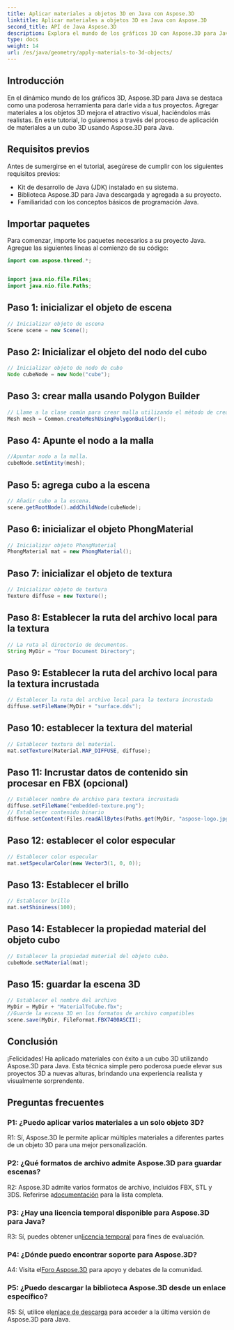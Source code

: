 ```yaml
---
title: Aplicar materiales a objetos 3D en Java con Aspose.3D
linktitle: Aplicar materiales a objetos 3D en Java con Aspose.3D
second_title: API de Java Aspose.3D
description: Explora el mundo de los gráficos 3D con Aspose.3D para Java. Aprenda a aplicar materiales a objetos 3D sin problemas. Mejore sus proyectos con imágenes realistas.
type: docs
weight: 14
url: /es/java/geometry/apply-materials-to-3d-objects/
---
```

## Introducción

En el dinámico mundo de los gráficos 3D, Aspose.3D para Java se destaca como una poderosa herramienta para darle vida a tus proyectos. Agregar materiales a los objetos 3D mejora el atractivo visual, haciéndolos más realistas. En este tutorial, lo guiaremos a través del proceso de aplicación de materiales a un cubo 3D usando Aspose.3D para Java.

## Requisitos previos

Antes de sumergirse en el tutorial, asegúrese de cumplir con los siguientes requisitos previos:

- Kit de desarrollo de Java (JDK) instalado en su sistema.
- Biblioteca Aspose.3D para Java descargada y agregada a su proyecto.
- Familiaridad con los conceptos básicos de programación Java.

## Importar paquetes

Para comenzar, importe los paquetes necesarios a su proyecto Java. Agregue las siguientes líneas al comienzo de su código:

```java
import com.aspose.threed.*;


import java.nio.file.Files;
import java.nio.file.Paths;
```

## Paso 1: inicializar el objeto de escena

```java
// Inicializar objeto de escena
Scene scene = new Scene();
```

## Paso 2: Inicializar el objeto del nodo del cubo

```java
// Inicializar objeto de nodo de cubo
Node cubeNode = new Node("cube");
```

## Paso 3: crear malla usando Polygon Builder

```java
// Llame a la clase común para crear malla utilizando el método de creación de polígonos para establecer una instancia de malla
Mesh mesh = Common.createMeshUsingPolygonBuilder();
```

## Paso 4: Apunte el nodo a la malla

```java
//Apuntar nodo a la malla.
cubeNode.setEntity(mesh);
```

## Paso 5: agrega cubo a la escena

```java
// Añadir cubo a la escena.
scene.getRootNode().addChildNode(cubeNode);
```

## Paso 6: inicializar el objeto PhongMaterial

```java
// Inicializar objeto PhongMaterial
PhongMaterial mat = new PhongMaterial();
```

## Paso 7: inicializar el objeto de textura

```java
// Inicializar objeto de textura
Texture diffuse = new Texture();
```

## Paso 8: Establecer la ruta del archivo local para la textura

```java
// La ruta al directorio de documentos.
String MyDir = "Your Document Directory";
```

## Paso 9: Establecer la ruta del archivo local para la textura incrustada

```java
// Establecer la ruta del archivo local para la textura incrustada
diffuse.setFileName(MyDir + "surface.dds");
```

## Paso 10: establecer la textura del material

```java
// Establecer textura del material.
mat.setTexture(Material.MAP_DIFFUSE, diffuse);
```

## Paso 11: Incrustar datos de contenido sin procesar en FBX (opcional)

```java
// Establecer nombre de archivo para textura incrustada
diffuse.setFileName("embedded-texture.png");
// Establecer contenido binario
diffuse.setContent(Files.readAllBytes(Paths.get(MyDir, "aspose-logo.jpg")));
```

## Paso 12: establecer el color especular

```java
// Establecer color especular
mat.setSpecularColor(new Vector3(1, 0, 0));
```

## Paso 13: Establecer el brillo

```java
// Establecer brillo
mat.setShininess(100);
```

## Paso 14: Establecer la propiedad material del objeto cubo

```java
// Establecer la propiedad material del objeto cubo.
cubeNode.setMaterial(mat);
```

## Paso 15: guardar la escena 3D

```java
// Establecer el nombre del archivo
MyDir = MyDir + "MaterialToCube.fbx";
//Guarde la escena 3D en los formatos de archivo compatibles
scene.save(MyDir, FileFormat.FBX7400ASCII);
```

## Conclusión

¡Felicidades! Ha aplicado materiales con éxito a un cubo 3D utilizando Aspose.3D para Java. Esta técnica simple pero poderosa puede elevar sus proyectos 3D a nuevas alturas, brindando una experiencia realista y visualmente sorprendente.

## Preguntas frecuentes

### P1: ¿Puedo aplicar varios materiales a un solo objeto 3D?

R1: Sí, Aspose.3D le permite aplicar múltiples materiales a diferentes partes de un objeto 3D para una mejor personalización.

### P2: ¿Qué formatos de archivo admite Aspose.3D para guardar escenas?

 R2: Aspose.3D admite varios formatos de archivo, incluidos FBX, STL y 3DS. Referirse a[documentación](https://reference.aspose.com/3d/java/) para la lista completa.

### P3: ¿Hay una licencia temporal disponible para Aspose.3D para Java?

 R3: Sí, puedes obtener un[licencia temporal](https://purchase.aspose.com/temporary-license/) para fines de evaluación.

### P4: ¿Dónde puedo encontrar soporte para Aspose.3D?

 A4: Visita el[Foro Aspose.3D](https://forum.aspose.com/c/3d/18) para apoyo y debates de la comunidad.

### P5: ¿Puedo descargar la biblioteca Aspose.3D desde un enlace específico?

 R5: Sí, utilice el[enlace de descarga](https://releases.aspose.com/3d/java/) para acceder a la última versión de Aspose.3D para Java.